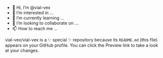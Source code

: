 - 👋 Hi, I’m @vial-vex
- 👀 I’m interested in ...
- 🌱 I’m currently learning ...
- 💞️ I’m looking to collaborate on ...
- 📫 How to reach me ...


vial-vex/vial-vex is a ✨ special ✨ repository because its `README.md` (this file) appears on your GitHub profile.
You can click the Preview link to take a look at your changes.

